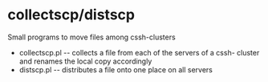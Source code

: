 # collectscp/distscp
Small programs to move files among cssh-clusters

* collectscp.pl -- collects a file from each of the servers of a cssh-
  cluster and renames the local copy accordingly
* distscp.pl -- distributes a file onto one place on all servers

